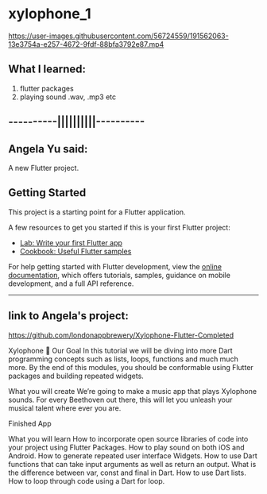 # xylophone_1

https://user-images.githubusercontent.com/56724559/191562063-13e3754a-e257-4672-9fdf-88bfa3792e87.mp4

## What I learned:
1. flutter packages
2. playing sound .wav, .mp3 etc



## ----------||||||||||----------
## Angela Yu said:
A new Flutter project.

## Getting Started

This project is a starting point for a Flutter application.

A few resources to get you started if this is your first Flutter project:

- [Lab: Write your first Flutter app](https://docs.flutter.dev/get-started/codelab)
- [Cookbook: Useful Flutter samples](https://docs.flutter.dev/cookbook)

For help getting started with Flutter development, view the
[online documentation](https://docs.flutter.dev/), which offers tutorials,
samples, guidance on mobile development, and a full API reference.


--------
## link to Angela's project:

https://github.com/londonappbrewery/Xylophone-Flutter-Completed

Xylophone 🎹
Our Goal
In this tutorial we will be diving into more Dart programming concepts such as lists, loops, functions and much much more. By the end of this modules, you should be conformable using Flutter packages and building repeated widgets.

What you will create
We’re going to make a music app that plays Xylophone sounds. For every Beethoven out there, this will let you unleash your musical talent where ever you are.

Finished App

What you will learn
How to incorporate open source libraries of code into your project using Flutter Packages.
How to play sound on both iOS and Android.
How to generate repeated user interface Widgets.
How to use Dart functions that can take input arguments as well as return an output.
What is the difference between var, const and final in Dart.
How to use Dart lists.
How to loop through code using a Dart for loop.

